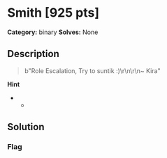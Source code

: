 # Smith [925 pts]

**Category:** binary
**Solves:** None

## Description
>b"Role Escalation, Try to suntik :)\r\n\r\n~ Kira"

**Hint**
* -

## Solution

### Flag

